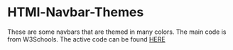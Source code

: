 # HTMl-Navbar-Themes

These are some navbars that are themed in many colors. The main code is from W3Schools. The active code can be found [HERE](https://html-navbar-themes.thepeeps191.repl.co)
